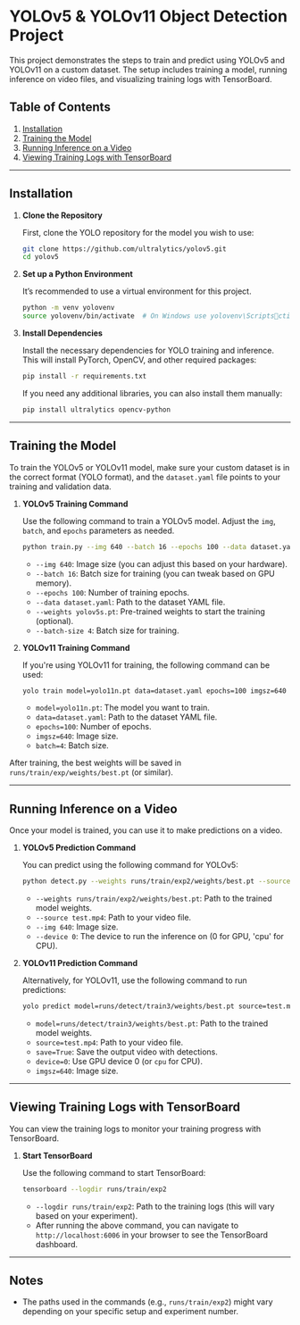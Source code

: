 # YOLOv5 & YOLOv11 Object Detection Project

This project demonstrates the steps to train and predict using YOLOv5 and YOLOv11 on a custom dataset. The setup includes training a model, running inference on video files, and visualizing training logs with TensorBoard.

## Table of Contents

1. [Installation](#installation)
2. [Training the Model](#training-the-model)
3. [Running Inference on a Video](#running-inference-on-a-video)
4. [Viewing Training Logs with TensorBoard](#viewing-training-logs-with-tensorboard)

---

## Installation

1. **Clone the Repository**

   First, clone the YOLO repository for the model you wish to use:
   ```bash
   git clone https://github.com/ultralytics/yolov5.git
   cd yolov5
   ```

2. **Set up a Python Environment**

   It’s recommended to use a virtual environment for this project.

   ```bash
   python -m venv yolovenv
   source yolovenv/bin/activate  # On Windows use yolovenv\Scriptsctivate
   ```

3. **Install Dependencies**

   Install the necessary dependencies for YOLO training and inference. This will install PyTorch, OpenCV, and other required packages:

   ```bash
   pip install -r requirements.txt
   ```

   If you need any additional libraries, you can also install them manually:
   ```bash
   pip install ultralytics opencv-python
   ```

---

## Training the Model

To train the YOLOv5 or YOLOv11 model, make sure your custom dataset is in the correct format (YOLO format), and the `dataset.yaml` file points to your training and validation data.

1. **YOLOv5 Training Command**

   Use the following command to train a YOLOv5 model. Adjust the `img`, `batch`, and `epochs` parameters as needed.

   ```bash
   python train.py --img 640 --batch 16 --epochs 100 --data dataset.yaml --weights yolov5s.pt --batch-size 4
   ```

   - `--img 640`: Image size (you can adjust this based on your hardware).
   - `--batch 16`: Batch size for training (you can tweak based on GPU memory).
   - `--epochs 100`: Number of training epochs.
   - `--data dataset.yaml`: Path to the dataset YAML file.
   - `--weights yolov5s.pt`: Pre-trained weights to start the training (optional).
   - `--batch-size 4`: Batch size for training.

2. **YOLOv11 Training Command**

   If you're using YOLOv11 for training, the following command can be used:

   ```bash
   yolo train model=yolo11n.pt data=dataset.yaml epochs=100 imgsz=640 batch=4
   ```

   - `model=yolo11n.pt`: The model you want to train.
   - `data=dataset.yaml`: Path to the dataset YAML file.
   - `epochs=100`: Number of epochs.
   - `imgsz=640`: Image size.
   - `batch=4`: Batch size.

After training, the best weights will be saved in `runs/train/exp/weights/best.pt` (or similar).

---

## Running Inference on a Video

Once your model is trained, you can use it to make predictions on a video.

1. **YOLOv5 Prediction Command**

   You can predict using the following command for YOLOv5:

   ```bash
   python detect.py --weights runs/train/exp2/weights/best.pt --source test.mp4 --img 640 --device 0
   ```

   - `--weights runs/train/exp2/weights/best.pt`: Path to the trained model weights.
   - `--source test.mp4`: Path to your video file.
   - `--img 640`: Image size.
   - `--device 0`: The device to run the inference on (0 for GPU, 'cpu' for CPU).

2. **YOLOv11 Prediction Command**

   Alternatively, for YOLOv11, use the following command to run predictions:

   ```bash
   yolo predict model=runs/detect/train3/weights/best.pt source=test.mp4 save=True device=0 imgsz=640
   ```

   - `model=runs/detect/train3/weights/best.pt`: Path to the trained model weights.
   - `source=test.mp4`: Path to your video file.
   - `save=True`: Save the output video with detections.
   - `device=0`: Use GPU device 0 (or `cpu` for CPU).
   - `imgsz=640`: Image size.

---

## Viewing Training Logs with TensorBoard

You can view the training logs to monitor your training progress with TensorBoard.

1. **Start TensorBoard**

   Use the following command to start TensorBoard:

   ```bash
   tensorboard --logdir runs/train/exp2
   ```

   - `--logdir runs/train/exp2`: Path to the training logs (this will vary based on your experiment).
   - After running the above command, you can navigate to `http://localhost:6006` in your browser to see the TensorBoard dashboard.

---

## Notes

- The paths used in the commands (e.g., `runs/train/exp2`) might vary depending on your specific setup and experiment number.
